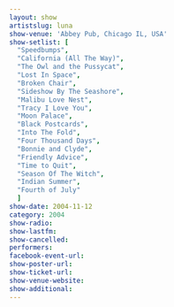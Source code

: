 ```yaml
---
layout: show
artistslug: luna
show-venue: 'Abbey Pub, Chicago IL, USA'
show-setlist: [
  "Speedbumps",
  "California (All The Way)",
  "The Owl and the Pussycat",
  "Lost In Space",
  "Broken Chair",
  "Sideshow By The Seashore",
  "Malibu Love Nest",
  "Tracy I Love You",
  "Moon Palace",
  "Black Postcards",
  "Into The Fold",
  "Four Thousand Days",
  "Bonnie and Clyde",
  "Friendly Advice",
  "Time to Quit",
  "Season Of The Witch",
  "Indian Summer",
  "Fourth of July"
  ]
show-date: 2004-11-12
category: 2004
show-radio: 
show-lastfm: 
show-cancelled: 
performers: 
facebook-event-url: 
show-poster-url: 
show-ticket-url: 
show-venue-website: 
show-additional: 
---
```


